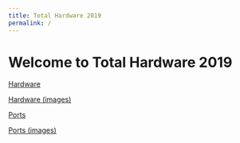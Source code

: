 ```yaml
---
title: Total Hardware 2019
permalink: /
---
```

# Welcome to Total Hardware 2019

[Hardware](/hardware)

[Hardware (images)](/hardware/images)

[Ports](/ports)

[Ports (images)](/ports/images)